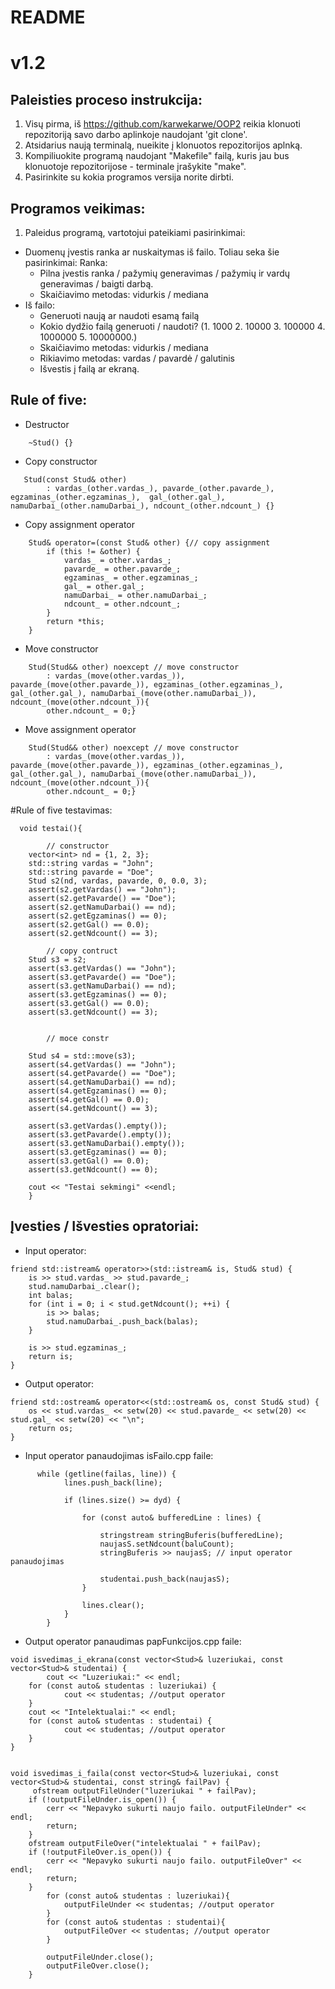 # README

# v1.2

## Paleisties proceso instrukcija:

1. Visų pirma, iš https://github.com/karwekarwe/OOP2 reikia klonuoti repozitoriją savo darbo aplinkoje naudojant 'git clone'.
2. Atsidarius naują terminalą, nueikite į klonuotos repozitorijos aplnką.
3. Kompiliuokite programą naudojant "Makefile" failą, kuris jau bus klonuotoje repozitorijose - terminale įrašykite "make".
4. Pasirinkite su kokia programos versija norite dirbti.

## Programos veikimas:

1.  Paleidus programą, vartotojui pateikiami pasirinkimai:
+ Duomenų įvestis ranka ar nuskaitymas iš failo. Toliau seka šie pasirinkimai:
     Ranka: 
     - Pilna įvestis ranka / pažymių generavimas / pažymių ir vardų generavimas / baigti darbą.
     - Skaičiavimo metodas: vidurkis / mediana
+ Iš failo:
     - Generuoti naują ar naudoti esamą failą
     - Kokio dydžio failą generuoti / naudoti? (1. 1000 2. 10000 3. 100000 4. 1000000 5. 10000000.)
     - Skaičiavimo metodas: vidurkis / mediana
     - Rikiavimo metodas: vardas / pavardė / galutinis
     - Išvestis į failą ar ekraną.



## Rule of five:
 
+ Destructor

```
    ~Stud() {}
```

+ Copy constructor 
```
   Stud(const Stud& other)
        : vardas_(other.vardas_), pavarde_(other.pavarde_),  egzaminas_(other.egzaminas_),  gal_(other.gal_),  namuDarbai_(other.namuDarbai_), ndcount_(other.ndcount_) {}
```
+ Copy assignment operator
```
    Stud& operator=(const Stud& other) {// copy assignment
        if (this != &other) {
            vardas_ = other.vardas_;
            pavarde_ = other.pavarde_;
            egzaminas_ = other.egzaminas_;
            gal_ = other.gal_;
            namuDarbai_ = other.namuDarbai_;
            ndcount_ = other.ndcount_;    
        }
        return *this;
    }
```
+ Move constructor
```
    Stud(Stud&& other) noexcept // move constructor
        : vardas_(move(other.vardas_)), pavarde_(move(other.pavarde_)), egzaminas_(other.egzaminas_), gal_(other.gal_), namuDarbai_(move(other.namuDarbai_)), ndcount_(move(other.ndcount_)){
        other.ndcount_ = 0;}
```

+ Move assignment operator
```
    Stud(Stud&& other) noexcept // move constructor
        : vardas_(move(other.vardas_)), pavarde_(move(other.pavarde_)), egzaminas_(other.egzaminas_), gal_(other.gal_), namuDarbai_(move(other.namuDarbai_)), ndcount_(move(other.ndcount_)){
        other.ndcount_ = 0;}
```
#Rule of five testavimas:

```
  void testai(){

        // constructor
    vector<int> nd = {1, 2, 3};
    std::string vardas = "John";
    std::string pavarde = "Doe";
    Stud s2(nd, vardas, pavarde, 0, 0.0, 3);
    assert(s2.getVardas() == "John");
    assert(s2.getPavarde() == "Doe");
    assert(s2.getNamuDarbai() == nd);
    assert(s2.getEgzaminas() == 0);
    assert(s2.getGal() == 0.0);
    assert(s2.getNdcount() == 3);

        // copy contruct
    Stud s3 = s2;
    assert(s3.getVardas() == "John");
    assert(s3.getPavarde() == "Doe");
    assert(s3.getNamuDarbai() == nd);
    assert(s3.getEgzaminas() == 0);
    assert(s3.getGal() == 0.0);
    assert(s3.getNdcount() == 3);


        // moce constr

    Stud s4 = std::move(s3);
    assert(s4.getVardas() == "John");
    assert(s4.getPavarde() == "Doe");
    assert(s4.getNamuDarbai() == nd);
    assert(s4.getEgzaminas() == 0);
    assert(s4.getGal() == 0.0);
    assert(s4.getNdcount() == 3);

    assert(s3.getVardas().empty());
    assert(s3.getPavarde().empty());
    assert(s3.getNamuDarbai().empty());
    assert(s3.getEgzaminas() == 0);
    assert(s3.getGal() == 0.0);
    assert(s3.getNdcount() == 0);

    cout << "Testai sekmingi" <<endl;
    }

```

## Įvesties / Išvesties opratoriai:

+ Input operator: 

```
friend std::istream& operator>>(std::istream& is, Stud& stud) {
    is >> stud.vardas_ >> stud.pavarde_;
    stud.namuDarbai_.clear(); 
    int balas;
    for (int i = 0; i < stud.getNdcount(); ++i) {
        is >> balas;
        stud.namuDarbai_.push_back(balas);
    }
    
    is >> stud.egzaminas_;
    return is;
}
```

+ Output operator:

```
friend std::ostream& operator<<(std::ostream& os, const Stud& stud) {
    os << stud.vardas_ << setw(20) << stud.pavarde_ << setw(20) << stud.gal_ << setw(20) << "\n";
    return os;
}

```

+ Input operator panaudojimas isFailo.cpp faile: 

```
      while (getline(failas, line)) {
            lines.push_back(line);

            if (lines.size() >= dyd) { 
              
                for (const auto& bufferedLine : lines) {
                           
                    stringstream stringBuferis(bufferedLine);
                    naujasS.setNdcount(baluCount);
                    stringBuferis >> naujasS; // input operator panaudojimas

                    studentai.push_back(naujasS);
                }

                lines.clear();
            }
        }
```

+ Output operator panaudimas papFunkcijos.cpp faile: 

```
void isvedimas_i_ekrana(const vector<Stud>& luzeriukai, const vector<Stud>& studentai) {
        cout << "Luzeriukai:" << endl;
    for (const auto& studentas : luzeriukai) {
            cout << studentas; //output operator
    }
    cout << "Intelektualai:" << endl;
    for (const auto& studentas : studentai) {
            cout << studentas; //output operator
    }
}


void isvedimas_i_faila(const vector<Stud>& luzeriukai, const vector<Stud>& studentai, const string& failPav) {
     ofstream outputFileUnder("luzeriukai " + failPav);
    if (!outputFileUnder.is_open()) {
        cerr << "Nepavyko sukurti naujo failo. outputFileUnder" << endl;
        return;
    }
    ofstream outputFileOver("intelektualai " + failPav);
    if (!outputFileOver.is_open()) {
        cerr << "Nepavyko sukurti naujo failo. outputFileOver" << endl;
        return;
    }
        for (const auto& studentas : luzeriukai){
            outputFileUnder << studentas; //output operator
        }   
        for (const auto& studentas : studentai){
            outputFileOver << studentas; //output operator
        } 

        outputFileUnder.close();
        outputFileOver.close();
    }





